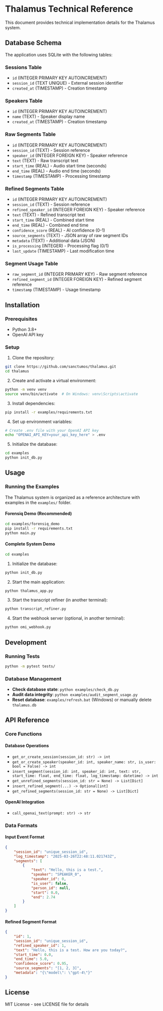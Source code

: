 # Thalamus Technical Reference

This document provides technical implementation details for the Thalamus system.

## Database Schema

The application uses SQLite with the following tables:

### Sessions Table
- `id` (INTEGER PRIMARY KEY AUTOINCREMENT)
- `session_id` (TEXT UNIQUE) - External session identifier
- `created_at` (TIMESTAMP) - Creation timestamp

### Speakers Table
- `id` (INTEGER PRIMARY KEY AUTOINCREMENT)
- `name` (TEXT) - Speaker display name
- `created_at` (TIMESTAMP) - Creation timestamp

### Raw Segments Table
- `id` (INTEGER PRIMARY KEY AUTOINCREMENT)
- `session_id` (TEXT) - Session reference
- `speaker_id` (INTEGER FOREIGN KEY) - Speaker reference
- `text` (TEXT) - Raw transcript text
- `start_time` (REAL) - Audio start time (seconds)
- `end_time` (REAL) - Audio end time (seconds)
- `timestamp` (TIMESTAMP) - Processing timestamp

### Refined Segments Table
- `id` (INTEGER PRIMARY KEY AUTOINCREMENT)
- `session_id` (TEXT) - Session reference
- `refined_speaker_id` (INTEGER FOREIGN KEY) - Speaker reference
- `text` (TEXT) - Refined transcript text
- `start_time` (REAL) - Combined start time
- `end_time` (REAL) - Combined end time
- `confidence_score` (REAL) - AI confidence (0-1)
- `source_segments` (TEXT) - JSON array of raw segment IDs
- `metadata` (TEXT) - Additional data (JSON)
- `is_processing` (INTEGER) - Processing flag (0/1)
- `last_update` (TIMESTAMP) - Last modification time

### Segment Usage Table
- `raw_segment_id` (INTEGER PRIMARY KEY) - Raw segment reference
- `refined_segment_id` (INTEGER FOREIGN KEY) - Refined segment reference
- `timestamp` (TIMESTAMP) - Usage timestamp

## Installation

### Prerequisites
- Python 3.8+
- OpenAI API key

### Setup
1. Clone the repository:
```bash
git clone https://github.com/sanctumos/thalamus.git
cd thalamus
```

2. Create and activate a virtual environment:
```bash
python -m venv venv
source venv/bin/activate  # On Windows: venv\Scripts\activate
```

3. Install dependencies:
```bash
pip install -r examples/requirements.txt
```

4. Set up environment variables:
```bash
# Create .env file with your OpenAI API key
echo "OPENAI_API_KEY=your_api_key_here" > .env
```

5. Initialize the database:
```bash
cd examples
python init_db.py
```

## Usage

### Running the Examples

The Thalamus system is organized as a reference architecture with examples in the `examples/` folder.

#### Forensiq Demo (Recommended)
```bash
cd examples/forensiq_demo
pip install -r requirements.txt
python main.py
```

#### Complete System Demo
```bash
cd examples
```

1. Initialize the database:
```bash
python init_db.py
```

2. Start the main application:
```bash
python thalamus_app.py
```

3. Start the transcript refiner (in another terminal):
```bash
python transcript_refiner.py
```

4. Start the webhook server (optional, in another terminal):
```bash
python omi_webhook.py
```

## Development

### Running Tests
```bash
python -m pytest tests/
```

### Database Management
- **Check database state**: `python examples/check_db.py`
- **Audit data integrity**: `python examples/audit_segment_usage.py`
- **Reset database**: `examples/refresh.bat` (Windows) or manually delete `thalamus.db`

## API Reference

### Core Functions

#### Database Operations
- `get_or_create_session(session_id: str) -> int`
- `get_or_create_speaker(speaker_id: int, speaker_name: str, is_user: bool = False) -> int`
- `insert_segment(session_id: int, speaker_id: int, text: str, start_time: float, end_time: float, log_timestamp: datetime) -> int`
- `get_unrefined_segments(session_id: str = None) -> List[Dict]`
- `insert_refined_segment(...) -> Optional[int]`
- `get_refined_segments(session_id: str = None) -> List[Dict]`

#### OpenAI Integration
- `call_openai_text(prompt: str) -> str`

### Data Formats

#### Input Event Format
```json
{
    "session_id": "unique_session_id",
    "log_timestamp": "2025-03-26T22:48:11.021743Z",
    "segments": [
        {
            "text": "Hello, this is a test.",
            "speaker": "SPEAKER_0",
            "speaker_id": 0,
            "is_user": false,
            "person_id": null,
            "start": 0.0,
            "end": 2.74
        }
    ]
}
```

#### Refined Segment Format
```json
{
    "id": 1,
    "session_id": "unique_session_id",
    "refined_speaker_id": 1,
    "text": "Hello, this is a test. How are you today?",
    "start_time": 0.0,
    "end_time": 5.0,
    "confidence_score": 0.95,
    "source_segments": "[1, 2, 3]",
    "metadata": "{\"model\": \"gpt-4\"}"
}
```

## License

MIT License - see LICENSE file for details
